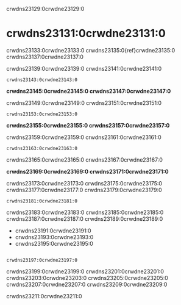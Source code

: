 crwdns23129:0crwdne23129:0
# crwdns23131:0crwdne23131:0

crwdns23133:0crwdne23133:0 crwdns23135:0{ref}crwdne23135:0 crwdns23137:0crwdne23137:0

crwdns23139:0crwdne23139:0 crwdns23141:0crwdne23141:0

```
crwdns23143:0crwdne23143:0
```

**crwdns23145:0crwdne23145:0 crwdns23147:0crwdne23147:0**

crwdns23149:0crwdne23149:0 crwdns23151:0crwdne23151:0
```
crwdns23153:0crwdne23153:0
```

**crwdns23155:0crwdne23155:0 crwdns23157:0crwdne23157:0**

crwdns23159:0crwdne23159:0 crwdns23161:0crwdne23161:0
```
crwdns23163:0crwdne23163:0
```
crwdns23165:0crwdne23165:0 crwdns23167:0crwdne23167:0

**crwdns23169:0crwdne23169:0 crwdns23171:0crwdne23171:0**

crwdns23173:0crwdne23173:0 crwdns23175:0crwdne23175:0 crwdns23177:0crwdne23177:0 crwdns23179:0crwdne23179:0

```
crwdns23181:0crwdne23181:0
```

crwdns23183:0crwdne23183:0 crwdns23185:0crwdne23185:0 crwdns23187:0crwdne23187:0 crwdns23189:0crwdne23189:0

- crwdns23191:0crwdne23191:0
- crwdns23193:0crwdne23193:0
- crwdns23195:0crwdne23195:0

```

crwdns23197:0crwdne23197:0
```

crwdns23199:0crwdne23199:0 crwdns23201:0crwdne23201:0 crwdns23203:0crwdne23203:0 crwdns23205:0crwdne23205:0 crwdns23207:0crwdne23207:0 crwdns23209:0crwdne23209:0

crwdns23211:0crwdne23211:0
